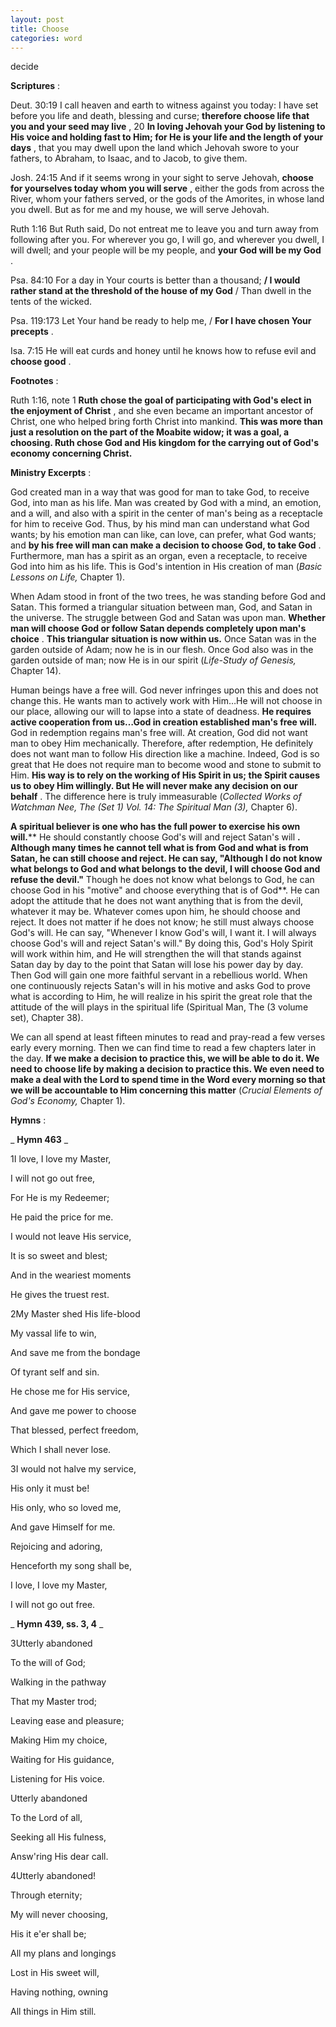 ```yaml
---
layout: post
title: Choose
categories: word
---
```


decide

**Scriptures** :

Deut. 30:19 I call heaven and earth to witness against you today: I have set before you life and death, blessing and curse; **therefore choose life that you and your seed may live** , 20 **In loving Jehovah your God by listening to His voice and holding fast to Him; for He is your life and the length of your days** , that you may dwell upon the land which Jehovah swore to your fathers, to Abraham, to Isaac, and to Jacob, to give them.

Josh. 24:15 And if it seems wrong in your sight to serve Jehovah, **choose for yourselves today whom you will serve** , either the gods from across the River, whom your fathers served, or the gods of the Amorites, in whose land you dwell. But as for me and my house, we will serve Jehovah.

Ruth 1:16 But Ruth said, Do not entreat me to leave you and turn away from following after you. For wherever you go, I will go, and wherever you dwell, I will dwell; and your people will be my people, and **your God will be my God** .

Psa. 84:10 For a day in Your courts is better than a thousand; **/ I would rather stand at the threshold of the house of my God** / Than dwell in the tents of the wicked.

Psa. 119:173 Let Your hand be ready to help me, / **For I have chosen Your precepts** .

Isa. 7:15 He will eat curds and honey until he knows how to refuse evil and **choose good** .

**Footnotes** :

Ruth 1:16, note 1 **Ruth chose the goal of participating with God's elect in the enjoyment of Christ** , and she even became an important ancestor of Christ, one who helped bring forth Christ into mankind. **This was more than just a resolution on the part of the Moabite widow; it was a goal, a choosing. Ruth chose God and His kingdom for the carrying out of God's economy concerning Christ.**

**Ministry Excerpts** :

God created man in a way that was good for man to take God, to receive God, into man as his life. Man was created by God with a mind, an emotion, and a will, and also with a spirit in the center of man's being as a receptacle for him to receive God. Thus, by his mind man can understand what God wants; by his emotion man can like, can love, can prefer, what God wants; and **by his free will man can make a decision to choose God, to take God** . Furthermore, man has a spirit as an organ, even a receptacle, to receive God into him as his life. This is God's intention in His creation of man (_Basic Lessons on Life,_ Chapter 1).

When Adam stood in front of the two trees, he was standing before God and Satan. This formed a triangular situation between man, God, and Satan in the universe. The struggle between God and Satan was upon man. **Whether man will choose God or follow Satan depends completely upon man's choice** . **This triangular situation is now within us.** Once Satan was in the garden outside of Adam; now he is in our flesh. Once God also was in the garden outside of man; now He is in our spirit (_Life-Study of Genesis,_ Chapter 14).

Human beings have a free will. God never infringes upon this and does not change this. He wants man to actively work with Him…He will not choose in our place, allowing our will to lapse into a state of deadness. **He requires active cooperation from us…God in creation established man's free will.** God in redemption regains man's free will. At creation, God did not want man to obey Him mechanically. Therefore, after redemption, He definitely does not want man to follow His direction like a machine. Indeed, God is so great that He does not require man to become wood and stone to submit to Him. **His way is to rely on the working of His Spirit in us; the Spirit causes us to obey Him willingly. But He will never make any decision on our behalf** . The difference here is truly immeasurable (_Collected Works of Watchman Nee, The (Set 1) Vol. 14: The Spiritual Man (3),_ Chapter 6).

**A spiritual believer is one who has the full power to exercise his own will.**** He should constantly choose God's will and reject Satan's will **. Although many times he cannot tell what is from God and what is from Satan, he can still choose and reject. He can say, "Although I do not know what belongs to God and what belongs to the devil, I will choose God and refuse the devil."** Though he does not know what belongs to God, he can choose God in his "motive" and choose everything that is of God**. He can adopt the attitude that he does not want anything that is from the devil, whatever it may be. Whatever comes upon him, he should choose and reject. It does not matter if he does not know; he still must always choose God's will. He can say, "Whenever I know God's will, I want it. I will always choose God's will and reject Satan's will." By doing this, God's Holy Spirit will work within him, and He will strengthen the will that stands against Satan day by day to the point that Satan will lose his power day by day. Then God will gain one more faithful servant in a rebellious world. When one continuously rejects Satan's will in his motive and asks God to prove what is according to Him, he will realize in his spirit the great role that the attitude of the will plays in the spiritual life (Spiritual Man, The (3 volume set), Chapter 38).

We can all spend at least fifteen minutes to read and pray-read a few verses early every morning. Then we can find time to read a few chapters later in the day. **If we make a decision to practice this, we will be able to do it. We need to choose life by making a decision to practice this. We even need to make a deal with the Lord to spend time in the Word every morning so that we will be accountable to Him concerning this matter** (_Crucial Elements of God's Economy,_ Chapter 1).

**Hymns** :

_ **Hymn 463** _

1I love, I love my Master,

I will not go out free,

For He is my Redeemer;

He paid the price for me.

I would not leave His service,

It is so sweet and blest;

And in the weariest moments

He gives the truest rest.

2My Master shed His life-blood

My vassal life to win,

And save me from the bondage

Of tyrant self and sin.

He chose me for His service,

And gave me power to choose

That blessed, perfect freedom,

Which I shall never lose.

3I would not halve my service,

His only it must be!

His only, who so loved me,

And gave Himself for me.

Rejoicing and adoring,

Henceforth my song shall be,

I love, I love my Master,

I will not go out free.

_ **Hymn 439, ss. 3, 4** _

3Utterly abandoned

To the will of God;

Walking in the pathway

That my Master trod;

Leaving ease and pleasure;

Making Him my choice,

Waiting for His guidance,

Listening for His voice.

Utterly abandoned

To the Lord of all,

Seeking all His fulness,

Answ'ring His dear call.

4Utterly abandoned!

Through eternity;

My will never choosing,

His it e'er shall be;

All my plans and longings

Lost in His sweet will,

Having nothing, owning

All things in Him still.
